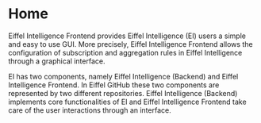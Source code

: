 # Home

Eiffel Intelligence Frontend provides Eiffel Intelligence (EI) users a simple 
and easy to use GUI. More precisely, Eiffel Intelligence Frontend allows the 
configuration of subscription and aggregation rules in Eiffel Intelligence 
through a graphical interface.

EI has two components, namely Eiffel Intelligence (Backend) and Eiffel 
Intelligence Frontend. In Eiffel GitHub these two components are represented by 
two different repositories. Eiffel Intelligence (Backend) implements core 
functionalities of EI and Eiffel Intelligence Frontend take care of the user 
interactions through an interface.

